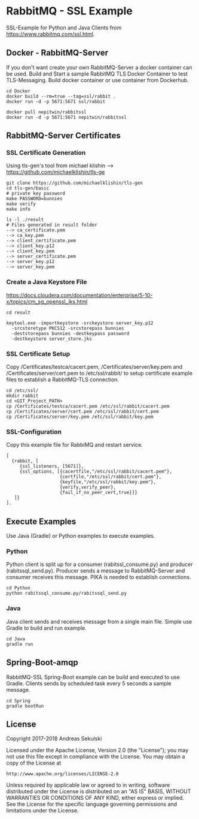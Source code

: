 # RabbitMQ - SSL Example

SSL-Example for Python and Java Clients from https://www.rabbitmq.com/ssl.html.

## Docker - RabbitMQ-Server

If you don't want create your own RabbitMQ-Server a docker container can be used. Build and Start a sample RabbitMQ TLS Docker Container to test TLS-Messaging. Build docker container or use container from Dockerhub.

```
cd Docker
docker build --rm=true --tag=ssl/rabbit .
docker run -d -p 5671:5671 ssl/rabbit
```

```
docker pull nepitwin/rabbitssl
docker run -d -p 5671:5671 nepitwin/rabbitssl
```

## RabbitMQ-Server Certificates

### SSL Certificate Generation

Using tls-gen's tool from michael klishin --> https://github.com/michaelklishin/tls-ge

```
git clone https://github.com/michaelklishin/tls-gen
cd tls-gen/basic
# private key password
make PASSWORD=bunnies
make verify
make info
```

```
ls -l ./result
# Files generated in result folder
--> ca_certificate.pem
--> ca_key.pem
--> client_certificate.pem
--> client_key.p12
--> client_key.pem
--> server_certificate.pem
--> server_key.p12
--> server_key.pem
```

### Create a Java Keystore File

https://docs.cloudera.com/documentation/enterprise/5-10-x/topics/cm_sg_openssl_jks.html

```
cd result

keytool.exe -importkeystore -srckeystore server_key.p12
  -srcstoretype PKCS12 -srcstorepass bunnies 
  -deststorepass bunnies -destkeypass password 
  -destkeystore server_store.jks
```


### SSL Certificate Setup

Copy /Certificates/testca/cacert.pem, /Certificates/server/key.pem and /Certificates/server/cert.pem to /etc/ssl/rabbit/ to setup certificate example files to establish a RabbitMQ-TLS connection.

```
cd /etc/ssl/
mkdir rabbit
cd <GIT_Project_PATH>
cp /Certificates/testca/cacert.pem /etc/ssl/rabbit/cacert.pem
cp /Certificates/server/cert.pem /etc/ssl/rabbit/cert.pem
cp /Certificates/server/key.pem /etc/ssl/rabbit/key.pem
```

### SSL-Configuration

Copy this example file for RabbiMQ and restart service.

```
[
  {rabbit, [
     {ssl_listeners, [5671]},
     {ssl_options, [{cacertfile,"/etc/ssl/rabbit/cacert.pem"},
                    {certfile,"/etc/ssl/rabbit/cert.pem"},
                    {keyfile,"/etc/ssl/rabbit/key.pem"},
                    {verify,verify_peer},
                    {fail_if_no_peer_cert,true}]}
   ]}
].
```

## Execute Examples

Use Java (Gradle) or Python examples to execute examples.

### Python

Python client is split up for a consumer (rabitssl_consume.py) and producer (rabitssql_send.py). Producer sends a message to RabbitMQ-Server and consumer receives this message. PIKA is needed to establish connections.

```
cd Python
python rabitssql_consume.py/rabitssql_send.py
```

### Java

Java client sends and receives message from a single main file. Simple use Gradle to build and run example.

```
cd Java
gradle run
```

## Spring-Boot-amqp

RabbitMQ-SSL Spring-Boot example can be build and executed to use Gradle. Clients sends by
scheduled task every 5 seconds a sample message.

```
cd Spring
gradle bootRun
```

## License

Copyright 2017-2018 Andreas Sekulski

Licensed under the Apache License, Version 2.0 (the "License");
you may not use this file except in compliance with the License.
You may obtain a copy of the License at

    http://www.apache.org/licenses/LICENSE-2.0

Unless required by applicable law or agreed to in writing, software
distributed under the License is distributed on an "AS IS" BASIS,
WITHOUT WARRANTIES OR CONDITIONS OF ANY KIND, either express or implied.
See the License for the specific language governing permissions and
limitations under the License.

